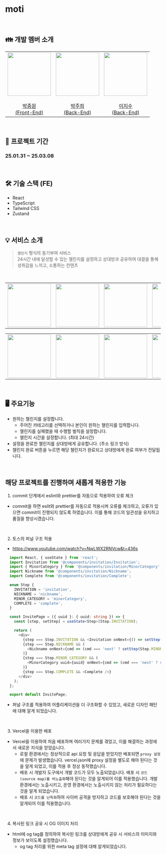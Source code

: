 # moti

<br>

## 👪 개발 멤버 소개

<table>
    <tr>
        <td height="140px" align="center"> <a href="https://github.com/bohodays">
            <img src="https://avatars.githubusercontent.com/u/109454527?v=4" width="140px" /> <br><br> 박중원 <br>(Front-End) </a> <br></td>
        <td height="140px" align="center"> <a href="https://github.com/juhee77">
            <img src="https://avatars.githubusercontent.com/u/51548333?v=4" width="140px" /> <br><br> 박주희 <br>(Back-End) </a> <br></td>
        <td height="140px" align="center"> <a href="https://github.com/dlwltn0350">
            <img src="https://avatars.githubusercontent.com/u/56522878?v=4" width="140px" /> <br><br> 이지수 <br>(Back-End) </a> <br></td>
    </tr>
</table>

<br />

## 📆 프로젝트 기간

### 25.01.31 ~ 25.03.08

<br />

## 🛠️ 기술 스택 (FE)

- React
- TypeScript
- Tailwind CSS
- Zustand

<br />

## 💡 서비스 소개

> `챌린지` 형식의 동기부여 서비스 <br />
> 24시간 내에 달성할 수 있는 챌린지를 설정하고 상대방과 공유하여 대결을 통해 성취감을 느끼고, 소통하는 컨텐츠

<br />

<table>
    <tr>
        <td height="140px" align="center"> 
        <img src="https://github.com/user-attachments/assets/86a5d168-8543-46cc-8ae0-494d39dc2fd8" width="140px" />
        </td>
        <td height="140px" align="center"> 
        <img src="https://github.com/user-attachments/assets/83e5b338-71c6-4bfc-8f73-2bd61e6d5d98" width="140px" />
        </td>
        <td height="140px" align="center"> 
        <img src="https://github.com/user-attachments/assets/760a86a8-06b3-4273-a484-57916834db65" width="140px" />
        </td>
        <td height="140px" align="center"> 
        <img src="https://github.com/user-attachments/assets/1ae2f1e4-ba89-448a-bd93-3c8a59ceb31a" width="140px" />
        </td>
        <td height="140px" align="center"> 
        <img src="https://github.com/user-attachments/assets/dc7e4d87-6cda-4b79-b58f-81158eb60bd3" width="140px" />
        </td>
    </tr>
</table>
<table>
    <tr>
        <td height="140px" align="center"> 
        <img src="https://github.com/user-attachments/assets/eda30982-409d-41d9-a137-1df2cc00a886" width="140px" />
        </td>
        <td height="140px" align="center"> 
        <img src="https://github.com/user-attachments/assets/805e80f9-44a3-4b3a-afa6-bddfb4728fa2" width="140px" />
        </td>
        <td height="140px" align="center"> 
        <img src="https://github.com/user-attachments/assets/fbabf009-9f2f-4951-bbc3-db8398d81e84" width="140px" />
        </td>
        <td height="140px" align="center"> 
        <img src="https://github.com/user-attachments/assets/4d01361f-a845-4537-9d0b-ffc025434761" width="140px" />
        </td>
        <td height="140px" align="center"> 
        <img src="https://github.com/user-attachments/assets/40dd05ad-32a6-472e-bf04-a294a345b045" width="140px" />
        </td>
    </tr>
</table>

<br />

## 🖥️ 주요기능

- 원하는 챌린지를 설정합니다.
  - 주어진 카테고리를 선택하거나 본인이 원하는 챌린지를 입력합니다.
  - 챌린지를 실패했을 때 수행할 벌칙을 설정합니다.
  - 챌린지 시간을 설정합니다. (최대 24시간)
- 설정을 완료한 챌린지를 상대방에게 공유합니다. (주소 링크 방식)
- 챌린지 완료 버튼을 누르면 해당 챌린지가 완료되고 상대방에게 완료 여부가 전달됩니다.

<br />

## 해당 프로젝트를 진행하며 새롭게 적용한 기능

1. commit 단계에서 eslint와 prettier를 자동으로 적용하여 오류 체크

- commit을 하면 eslit와 prettier를 자동으로 적용시켜 오류를 체크하고, 오류가 있으면 commit이 진행되지 않도록 하였습니다. 이를 통해 코드의 일관성을 유지하고 품질을 향상시켰습니다.

<br />

2. 토스의 퍼널 구조 적용

- https://www.youtube.com/watch?v=NwLWX2RNVcw&t=436s

```typescript
  import React, { useState } from 'react';
  import Invitation from '@components/invitation/Invitation';
  import { MinorCategory } from '@components/invitation/MinorCategory';
  import Nickname from '@components/invitation/Nickname';
  import Complete from '@components/invitation/Complete';

  enum Step {
    INVITATION = 'invitation',
    NICKNAME = 'nickname',
    MINOR_CATEGORY = 'minorCategory',
    COMPLETE = 'complete',
  }

  const InvitePage = ({ uuid }: { uuid: string }) => {
    const [step, setStep] = useState<Step>(Step.INVITATION);

    return (
      <div>
        {step === Step.INVITATION && <Invitation onNext={() => setStep(Step.NICKNAME)} />}
        {step === Step.NICKNAME && (
          <Nickname onNext={cmd => (cmd === 'next' ? setStep(Step.MINOR_CATEGORY) : setStep(Step.INVITATION))} />
        )}
        {step === Step.MINOR_CATEGORY && (
          <MinorCategory uuid={uuid} onNext={cmd => (cmd === 'next' ? setStep(Step.COMPLETE) : setStep(Step.NICKNAME))} />
        )}
        {step === Step.COMPLETE && <Complete />}
      </div>
    );
  };

  export default InvitePage;
```

- 퍼널 구조를 적용하여 어플리케이션을 더 구조화할 수 있었고, 새로운 디자인 패턴에 대해 알게 되었습니다.

<br />

3. Vercel을 이용한 배포

- Vercel을 이용하여 처음 배포하며 여러가지 문제를 겪었고, 이를 해결하는 과정에서 새로운 지식을 얻었습니다.
  - 로컬 환경에서는 정상적으로 api 요청 및 응답을 받았지만 배포되면 `proxy 설정`에 문제가 발생했습니다. vercel.json에 proxy 설정을 별도로 해야 된다는 것을 알게 되었고, 이를 적용 후 정상 동작했습니다.
  - 배포 시 개발자 도구에서 개발 코드가 모두 노출되었습니다. 배포 시 `코드(source map)를 비노출화`해야 된다는 것을 알게되어 이를 적용했습니다. 개발 환경에서는 노출시키고, 운영 환경에서는 노출시키지 않는 처리가 필요하다는 것을 알게 되었습니다.
  - 배포 시 `코드를 난독화`하여 사이버 공격을 방지하고 코드를 보호해야 된다는 것을 알게되어 이를 적용했습니다.

<br />

4. 복사된 링크 공유 시 OG 이미지 처리

- html에 og tag를 정의하여 복사된 링크를 상대방에게 공유 시 서비스의 이미지와 정보가 보이도록 설정했습니다.
  - og tag 처리를 위한 meta tag 설정에 대해 알게되었습니다.
